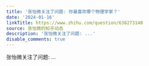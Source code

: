 ```yaml
---
title: '张怡微关注了问题: 你最喜欢哪个物理学家？'
date: '2024-01-16'
linkTitle: https://www.zhihu.com/question/638273140
source: 张怡微的知乎动态
description: '张怡微关注了问题: ...'
disable_comments: true
---
```

张怡微关注了问题: ...